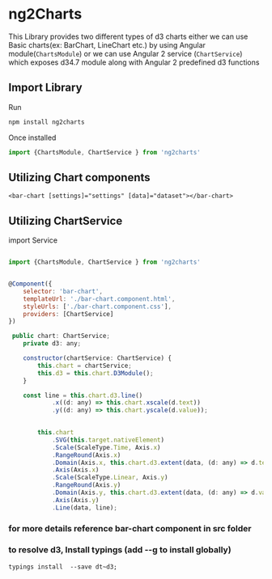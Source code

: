 # ng2Charts

This Library provides two different types of d3 charts
either we can use Basic charts(ex: BarChart, LineChart etc.) by using Angular module(`ChartsModule`)
or
we can use Angular 2 service (`ChartService`) which exposes d34.7 module along 
with Angular 2 predefined d3 functions 


## Import Library

Run

```js 
npm install ng2charts
```

Once installed 

```js 
import {ChartsModule, ChartService } from 'ng2charts'
```


## Utilizing Chart components

`<bar-chart [settings]="settings" [data]="dataset"></bar-chart>`

## Utilizing ChartService

import Service 

```js

import {ChartsModule, ChartService } from 'ng2charts'


@Component({
    selector: 'bar-chart',
    templateUrl: './bar-chart.component.html',
    styleUrls: ['./bar-chart.component.css'],
    providers: [ChartService]
})

 public chart: ChartService;
    private d3: any;

    constructor(chartService: ChartService) {
        this.chart = chartService;
        this.d3 = this.chart.D3Module();
    }

    const line = this.chart.d3.line()
            .x((d: any) => this.chart.xscale(d.text))
            .y((d: any) => this.chart.yscale(d.value));

      
        this.chart
            .SVG(this.target.nativeElement)
            .Scale(ScaleType.Time, Axis.x)
            .RangeRound(Axis.x)
            .Domain(Axis.x, this.chart.d3.extent(data, (d: any) => d.text))
            .Axis(Axis.x)
            .Scale(ScaleType.Linear, Axis.y)
            .RangeRound(Axis.y)
            .Domain(Axis.y, this.chart.d3.extent(data, (d: any) => d.value))
            .Axis(Axis.y)
            .Line(data, line);
```

### for more details reference bar-chart component in src folder

### to resolve d3, Install typings (add --g to install globally)
`typings install  --save dt~d3;`


